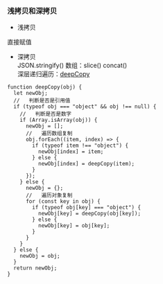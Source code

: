 ### 浅拷贝和深拷贝

- 浅拷贝

直接赋值

- 深拷贝  
  JSON.stringify()
  数组：slice() concat()  
  深层递归遍历：[deepCopy](https://github.com/zchfeng/js-base/tree/master/pages/deep-copy/deep-copy.js)

```
function deepCopy(obj) {
  let newObj;
  //   判断是否是引用值
  if (typeof obj === "object" && obj !== null) {
    //   判断是否是数字
    if (Array.isArray(obj)) {
      newObj = [];
      //   遍历数组复制
      obj.forEach((item, index) => {
        if (typeof item !== "object") {
          newObj[index] = item;
        } else {
          newObj[index] = deepCopy(item);
        }
      });
    } else {
      newObj = {};
      //   遍历对象复制
      for (const key in obj) {
        if (typeof obj[key] === "object") {
          newObj[key] = deepCopy(obj[key]);
        } else {
          newObj[key] = obj[key];
        }
      }
    }
  } else {
    newObj = obj;
  }
  return newObj;
}
```
